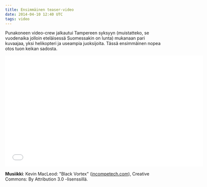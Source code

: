 ```yaml
---
title: Ensimmäinen teaser-video
date: 2014-04-10 12:40 UTC
tags: video
---
```


Punakoneen video-crew jalkautui Tampereen syksyyn (muistatteko, se vuodenaika jolloin eteläisessä Suomessakin on lunta) mukanaan pari kuvaajaa, yksi helikopteri ja useampia juoksijoita. Tässä ensimmäinen nopea otos tuon keikan sadosta.

<iframe width="640" height="360" src="//www.youtube.com/embed/5_Jo06yuWII" frameborder="0" allowfullscreen></iframe>

**Musiikki**: Kevin MacLeod: "Black Vortex" ([incompetech.com](http://incompetech.com)), 
Creative Commons: By Attribution 3.0 -lisenssillä.